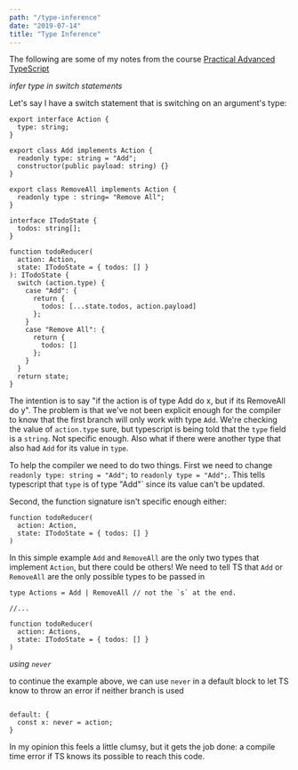 ```yaml
---
path: "/type-inference"
date: "2019-07-14"
title: "Type Inference"
---
```


The following are some of my notes from the course [Practical Advanced TypeScript](https://egghead.io/courses/practical-advanced-typescript)

*infer type in switch statements*

Let's say I have a switch statement that is switching on an argument's type:

```
export interface Action {
  type: string;
}

export class Add implements Action {
  readonly type: string = "Add";
  constructor(public payload: string) {}
}

export class RemoveAll implements Action {
  readonly type : string= "Remove All";
}

interface ITodoState {
  todos: string[];
}

function todoReducer(
  action: Action,
  state: ITodoState = { todos: [] }
): ITodoState {
  switch (action.type) {
    case "Add": {
      return {
        todos: [...state.todos, action.payload]
      };
    }
    case "Remove All": {
      return {
        todos: []
      };
    }
  }
  return state;
}
```

The intention is to say "if the action is of type Add do x, but if its RemoveAll do y". The problem is that we've not been explicit enough for the compiler to know that the first branch will only work with type `Add`. We're checking the value of `action.type` sure, but typescript is being told that the `type` field is a `string`. Not specific enough. Also what if there were another type that also had `Add` for its value in `type`.

To help the compiler we need to do two things. First we need to change `readonly type: string = "Add";` to `readonly type = "Add";`. This tells typescript that `type` is of type "Add"` since its value can't be updated.

Second, the function signature isn't specific enough either:
```
function todoReducer(
  action: Action,
  state: ITodoState = { todos: [] }
)
```

In this simple example `Add` and `RemoveAll` are the only two types that implement `Action`, but there could be others!  We need to tell TS that `Add` or `RemoveAll` are the only possible types to be passed in

```
type Actions = Add | RemoveAll // not the `s` at the end.

//...

function todoReducer(
  action: Actions,
  state: ITodoState = { todos: [] }
)
```

*using `never`*

to continue the example above, we can use `never` in a default block to let TS know to throw an error if neither branch is used

```

default: {
  const x: never = action;
}

```

In my opinion this feels a little clumsy, but it gets the job done: a compile time error if TS knows its possible to reach this code.